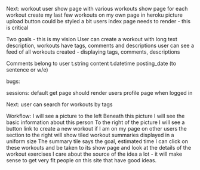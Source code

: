 
Next:
workout user show page with various workouts
show page for each workout
create my last few workouts on my own page in heroku
picture upload button could be styled a bit
users index page needs to render - this is critical

Two goals - this is my vision
User can create a workout with long text description, workouts have tags, comments and descriptions
user can see a feed of all workouts created - displaying tags, comments, descriptions

Comments belong to user
t.string content
t.datetime posting_date (to sentence or w/e)

bugs: 

sessions:
default get page should render users profile page when logged in 

Next:
user can search for workouts by tags 

Workflow: 
I will see a picture to the left
Beneath this picture I will see the basic information about this person
To the right of the picture I will see a button link to create a new workout if I am on my page
on other users the section to the right will show tiled workout summaries displayed in a uniform size
The summary tile says the goal, estimated time
I can click on these workouts and be taken to its show page and look at the details of the workout exercises
I care about the source of the idea a lot - it will make sense to get very fit people on this site that have good ideas. 
